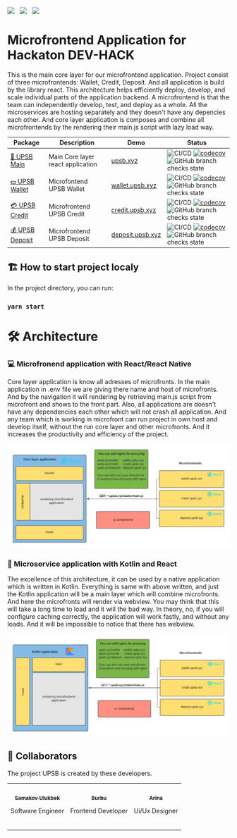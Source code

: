 <img src="https://seeklogo.com/images/R/react-logo-7B3CE81517-seeklogo.com.png" height="90px">&nbsp;&nbsp;&nbsp;<img src="https://logos-download.com/wp-content/uploads/2016/10/Kotlin_logo_wordmark.png" height="70px">&nbsp;&nbsp;&nbsp;<img src="https://logos-download.com/wp-content/uploads/2016/09/Nginx_logo.png" height="70px">                                                                       
                 

# Microfrontend Application for Hackaton DEV-HACK
This is the main core layer for our microfrontend application. Project consist of three microfrontends: Wallet, Credit, Deposit. And all application is build by the library react. 
This architecture helps efficiently deploy, develop, and scale individual parts of the application backend. A microfrontend is that the team can independently develop, test, and deploy as a whole. All the microservices are hosting separately and they doesn't have any depencies each other. And core layer application is composes and combine all microfrontends by the rendering their main.js script with lazy load way.


| Package                                                  | Description                                        | Demo | Status                                                                                                                                                                                                                                                                                                                                                                                                                      |
| -------------------------------------------------------- | ----------------------------- | --------------------------------------- | --------------------------------------------------------------------------------------------------------------------------------------------------------------------------------------------------------------------------------------------------------------------------------------------------------------------------------------------------------------------------------------------------------------------- |
| [:bank: UPSB Main](https://github.com/samakovuluk/upsb-main)           | Main Core layer react application | [upsb.xyz](https://upsb.xyz) | ![CI/CD](https://github.com/samakovuluk/upsb-main/workflows/CI/CD/badge.svg)      [![codecov](https://codecov.io/gh/samakovuluk/upsb-main/branch/master/graph/badge.svg)](https://codecov.io/gh/samakovuluk/upsb-main)      ![GitHub branch checks state](https://img.shields.io/github/checks-status/samakovuluk/upsb-main/master)                                            |
| [:dollar: UPSB Wallet](https://github.com/samakovuluk/upsb-wallet)             | Microfontend UPSB Wallet | [wallet.upsb.xyz](https://wallet.upsb.xyz) | ![CI/CD](https://github.com/samakovuluk/upsb-wallet/workflows/CI/CD/badge.svg)      [![codecov](https://codecov.io/gh/samakovuluk/upsb-wallet/branch/master/graph/badge.svg)](https://codecov.io/gh/samakovuluk/upsb-wallet)      ![GitHub branch checks state](https://img.shields.io/github/checks-status/samakovuluk/upsb-main/master)                                                    |
| [:credit_card: UPSB Credit](https://github.com/samakovuluk/upsb-credit)         | Microfrontend UPSB Credit | [credit.upsb.xyz](https://credit.upsb.xyz) | ![CI/CD](https://github.com/samakovuluk/upsb-credit/workflows/CI/CD/badge.svg)      [![codecov](https://codecov.io/gh/samakovuluk/upsb-credit/branch/master/graph/badge.svg)](https://codecov.io/gh/samakovuluk/upsb-main)      ![GitHub branch checks state](https://img.shields.io/github/checks-status/samakovuluk/upsb-credit/master)                                        |
| [:moneybag: UPSB Deposit](https://github.com/samakovuluk/upsb-deposit)     | Microfrontend UPSB Deposit | [deposit.upsb.xyz](https://deposit.upsb.xyz) | ![CI/CD](https://github.com/samakovuluk/upsb-deposit/workflows/CI/CD/badge.svg)      [![codecov](https://codecov.io/gh/samakovuluk/upsb-deposit/branch/master/graph/badge.svg)](https://codecov.io/gh/samakovuluk/upsb-deposit)     ![GitHub branch checks state](https://img.shields.io/github/checks-status/samakovuluk/upsb-deposit/master)                                 |

## :building_construction: How to start project localy

In the project directory, you can run:

### `yarn start`

# :hammer_and_wrench: Architecture

### :computer: Microfronend application with React/React Native

Core layer application is know all adresses of microfronts. In the main application in .env file we are giving there name and host of microfronts.
And by the navigation it will rendering by retrieving main.js script from microfront and shows to the front part. 
Also, all applications are doesn't have any dependencies each other which will not crash all application. And any team which is working in microfront can run project in own host and develop itself, without the run core layer and other microfronts. And it increases the productivity and efficiency of the project.

![](Blank%20Diagram.png??raw=true)


### :iphone: Microservice application with Kotlin and React
The excellence of this architecture, it can be used by a native application which is written in Kotlin. Everything is same with above written, and just the Kotlin application will be a main layer which will combine microfronts. And here the microfronts will render via webview. You may think that this will take a long time to load and it will the bad way. In theory, no, if you will configure caching correctly, the application will work fastly, and without any loads. And it will be impossible to notice that there has webview.

![](Blank%20Diagram%20with%20Kotlin.png??raw=true)


## :gift_heart: Сollaborators
The project UPSB is created by these developers.
<!-- prettier-ignore -->
<table>
  <tr>
    <td align="center"><a href="https://github.com/samakovuluk"><img src="https://avatars.githubusercontent.com/u/35860953?v=4" width="100px" alt=""/><br><sub><b>Samakov Ulukbek</b></sub>
      </a>
    <br>
      <p>Software Engineer</p>
      <a href="https://www.linkedin.com/in/ulukbek-samakov/"><img src="https://img.shields.io/badge/LinkedIn-0077B5?style=for-the-badge&logo=linkedin&logoColor=white" height="25px" alt=""/><br>
      </a>
    </td>
    <td align="center"><a href="https://github.com/akimberl"><img src="https://avatars.githubusercontent.com/u/67225394?v=4" width="100px" alt=""/><br><sub><b>Burbu </b></sub></a>
      <br>
     <p>Frontend Developer</p>
      <a href="https://www.linkedin.com/in/burbu-kuular-67013310a/"><img src="https://img.shields.io/badge/LinkedIn-0077B5?style=for-the-badge&logo=linkedin&logoColor=white" height="25px" alt=""/><br>
      </a>
    </td>
    <td align="center"><a href="https://github.com/arishonochek"><img src="https://avatars.githubusercontent.com/u/85416431?v=4" width="100px" alt=""/><br><sub><b>Arina </b></sub></a>
          <br>
     <p>Ui/Ux Designer</p>
      <a href="https://www.linkedin.com/in/"><img src="https://img.shields.io/badge/LinkedIn-0077B5?style=for-the-badge&logo=linkedin&logoColor=white" height="25px" alt=""/><br>
      </a>
    </td>
  </tr>
  
</table>



